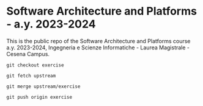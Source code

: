 # Software Architecture and Platforms - a.y. 2023-2024

This is the public repo of the Software Architecture and Platforms course a.y. 2023-2024, Ingegneria e Scienze Informatiche - Laurea Magistrale - Cesena Campus.


`git checkout exercise`

`git fetch upstream`

`git merge upstream/exercise`

`git push origin exercise`